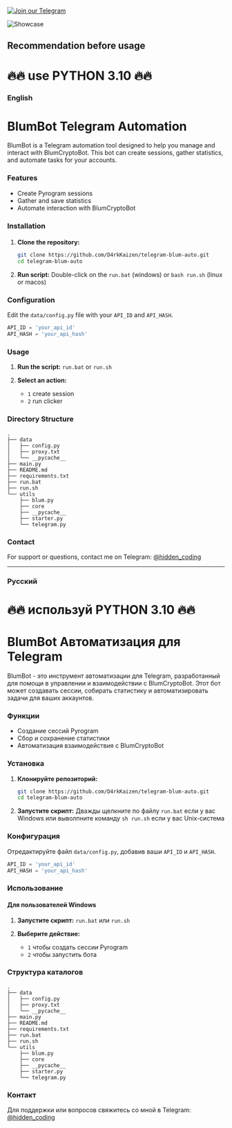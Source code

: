[![Join our Telegram](https://img.shields.io/badge/Telegram-2CA5E0?style=for-the-badge&logo=telegram&logoColor=white)](https://t.me/hidden_coding)

![Showcase](https://github.com/D4rkKaizen/telegram-blum-auto/assets/HiddenCode.png)


## Recommendation before usage

# 🔥🔥 use PYTHON 3.10 🔥🔥


### English

# BlumBot Telegram Automation

BlumBot is a Telegram automation tool designed to help you manage and interact with BlumCryptoBot. This bot can create sessions, gather statistics, and automate tasks for your accounts.

### Features
- Create Pyrogram sessions
- Gather and save statistics
- Automate interaction with BlumCryptoBot

### Installation

#### 

1. **Clone the repository:**
    ```bash
    git clone https://github.com/D4rkKaizen/telegram-blum-auto.git
    cd telegram-blum-auto
    ```

2. **Run script:**
	Double-click on the `run.bat` (windows) or `bash run.sh` (linux or macos) 

### Configuration

Edit the `data/config.py` file with your `API_ID` and `API_HASH`.

```python
API_ID = 'your_api_id'
API_HASH = 'your_api_hash'
```

### Usage


1. **Run the script:**
    ```run.bat``` or ```run.sh```

2. **Select an action:**
    - `1` create session
    - `2` run clicker

### Directory Structure

```plaintext
.
├── data
│   ├── config.py
│   ├── proxy.txt
│   └── __pycache__
├── main.py
├── README.md
├── requirements.txt
├── run.bat
├── run.sh
└── utils
    ├── blum.py
    ├── core
    ├── __pycache__
    ├── starter.py
    └── telegram.py
```

### Contact

For support or questions, contact me on Telegram: [@hidden_coding](https://t.me/hidden_coding)

---

### Русский

# 🔥🔥 используй PYTHON 3.10 🔥🔥


# BlumBot Автоматизация для Telegram

BlumBot - это инструмент автоматизации для Telegram, разработанный для помощи в управлении и взаимодействии с BlumCryptoBot. Этот бот может создавать сессии, собирать статистику и автоматизировать задачи для ваших аккаунтов.

### Функции
- Создание сессий Pyrogram
- Сбор и сохранение статистики
- Автоматизация взаимодействия с BlumCryptoBot

### Установка

1. **Клонируйте репозиторий:**
    ```bash
    git clone https://github.com/D4rkKaizen/telegram-blum-auto.git
    cd telegram-blum-auto
    ```

2. **Запустите скрипт:**
    Дважды щелкните по файлу `run.bat` если у вас Windows или выволпните команду `sh run.sh` если у вас Unix-система

### Конфигурация

Отредактируйте файл `data/config.py`, добавив ваши `API_ID` и `API_HASH`.

```python
API_ID = 'your_api_id'
API_HASH = 'your_api_hash'
```

### Использование

#### Для пользователей Windows

1. **Запустите скрипт:**
    ```run.bat``` или ```run.sh```

2. **Выберите действие:**
    - `1` чтобы создать сессии Pyrogram
    - `2` чтобы запустить бота

### Структура каталогов

```plaintext
.
├── data
│   ├── config.py
│   ├── proxy.txt
│   └── __pycache__
├── main.py
├── README.md
├── requirements.txt
├── run.bat
├── run.sh
└── utils
    ├── blum.py
    ├── core
    ├── __pycache__
    ├── starter.py
    └── telegram.py
```

### Контакт

Для поддержки или вопросов свяжитесь со мной в Telegram: [@hidden_coding](https://t.me/hidden_coding)
